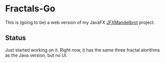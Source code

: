 # Fractals-Go

This is (going to be) a web version of my
JavaFX [JFXMandelbrot][1] project. 

## Status

Just started working on it. Right now, it has the same 
three fractal alorithms as the Java version, but no UI.

[1]: https://github.com/rwtodd/JFXMandelbrot
